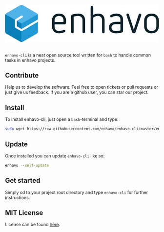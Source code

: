 ![alt text](images/enhavo.svg "enhavo")
<br/>
<br/>

`enhavo-cli` is a neat open source tool written for `bash` to handle common tasks in enhavo projects.


Contribute
----------

Help us to develop the software. 
Feel free to open tickets or pull requests or just give us feedback.
If you are a github user, you can star our project.

Install
-------

To install enhavo-cli, just open a `bash`-terminal and type:

```bash
sudo wget https://raw.githubusercontent.com/enhavo/enhavo-cli/master/enhavo -O /usr/local/bin/enhavo && sudo chmod +x /usr/local/bin/enhavo
```

Update
-------
Once installed you can update `enhavo-cli` like so:

```bash
enhavo --self-update
```

Get started
-----------

Simply cd to your project root directory and type `enhavo-cli` for further instructions. 


MIT License
-----------

License can be found [here](https://github.com/enhavo/enhavo/blob/master/LICENSE).
